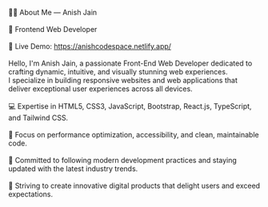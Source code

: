 👨‍💻 About Me — Anish Jain<br><br>
🚀 Frontend Web Developer<br><br>
🚀 Live Demo: https://anishcodespace.netlify.app/<br><br>
Hello, I'm Anish Jain, a passionate Front-End Web Developer dedicated to crafting dynamic, intuitive, and visually stunning web experiences.<br>
I specialize in building responsive websites and web applications that deliver exceptional user experiences across all devices.<br>
<br>
💻 Expertise in HTML5, CSS3, JavaScript, Bootstrap, React.js, TypeScript, and Tailwind CSS.<br>
<br>
🚀 Focus on performance optimization, accessibility, and clean, maintainable code.<br>
<br>
🌟 Committed to following modern development practices and staying updated with the latest industry trends.<br>
<br>
🎯 Striving to create innovative digital products that delight users and exceed expectations.<br>
